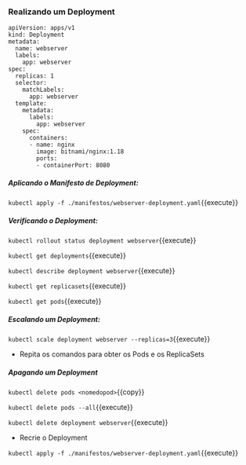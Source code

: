 
### Realizando um Deployment

```
apiVersion: apps/v1
kind: Deployment
metadata:
  name: webserver
  labels:
    app: webserver
spec:
  replicas: 1
  selector:
    matchLabels:
      app: webserver
  template:
    metadata:
      labels:
        app: webserver
    spec:
      containers:
      - name: nginx
        image: bitnami/nginx:1.18
        ports:
        - containerPort: 8080
```
##### Aplicando o Manifesto de Deployment:

`kubectl apply -f ./manifestos/webserver-deployment.yaml`{{execute}}

##### Verificando o Deployment:

`kubectl rollout status deployment webserver`{{execute}}

`kubectl get deployments`{{execute}}

`kubectl describe deployment webserver`{{execute}}

`kubectl get replicasets`{{execute}}

`kubectl get pods`{{execute}}

##### Escalando um Deployment:

`kubectl scale deployment webserver --replicas=3`{{execute}}

* Repita os comandos para obter os Pods e os ReplicaSets

##### Apagando um Deployment

`kubectl delete pods <nomedopod>`{{copy}}

`kubectl delete pods --all`{{execute}}

`kubectl delete deployment webserver`{{execute}}

* Recrie o Deployment

`kubectl apply -f ./manifestos/webserver-deployment.yaml`{{execute}}

